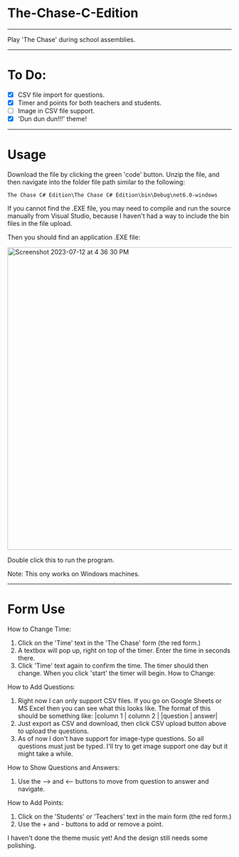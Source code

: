 # The-Chase-C-Edition
---
Play 'The Chase' during school assemblies. 

---
# To Do: 
- [x] CSV file import for questions.
- [x] Timer and points for both teachers and students.
- [ ] Image in CSV file support.
- [x] 'Dun dun dun!!!' theme!
---
# Usage

Download the file by clicking the green 'code' button. Unzip the file, and then navigate into the folder file path similar to the following:

```
The Chase C# Edition\The Chase C# Edition\bin\Debug\net6.0-windows
```

If you cannot find the .EXE file, you may need to compile and run the source manually from Visual Studio, because I haven't had a way to include the bin files in the file upload.

Then you should find an application .EXE file:


<img width="680" alt="Screenshot 2023-07-12 at 4 36 30 PM" src="https://github.com/zozzzC/The-Chase-C-Edition/assets/104532983/e2abad96-b840-4804-a944-2e8d950bcc4b">


Double click this to run the program.

Note: This ony works on Windows machines.

---
# Form Use
How to Change Time: 
1. Click on the 'Time' text in the 'The Chase' form (the red form.)
2. A textbox will pop up, right on top of the timer. Enter the time in seconds there.
3. Click 'Time' text again to confirm the time. The timer should then change. When you click 'start' the timer will begin.
How to Change:

How to Add Questions:
1. Right now I can only support CSV files. If you go on Google Sheets or MS Excel then you can see what this looks like. The format of this should be something like:
|column 1 | column 2 |
|question | answer|
2. Just export as CSV and download, then click CSV upload button above to upload the questions.
3. As of now I don't have support for image-type questions. So all questions must just be typed. I'll try to get image support one day but it might take a while. 

How to Show Questions and Answers:
1. Use the --> and <-- buttons to move from question to answer and navigate.

How to Add Points:
1. Click on the 'Students' or 'Teachers' text in the main form (the red form.) 
2. Use the + and - buttons to add or remove a point.

I haven't done the theme music yet! And the design still needs some polishing.
